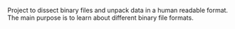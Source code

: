 Project to dissect binary files and unpack data in a human readable format. The main purpose is to learn about different binary file formats. 
